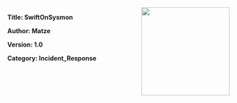 <img align="right" width="200" height="200" src="https://github.com/matze-infosec/matze-infosec/blob/main/Assets/BFAE3F0A-D659-45FA-BB14-CB6A7F3A8C4E_1_15.png">

**Title: SwiftOnSysmon**

**Author: Matze**

**Version: 1.0**

**Category: Incident_Response**

#